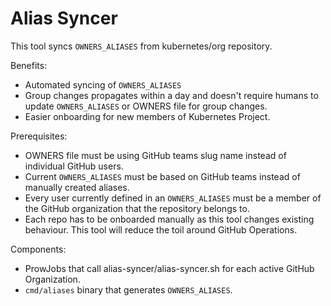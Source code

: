 # Alias Syncer

This tool syncs `OWNERS_ALIASES` from kubernetes/org repository.

Benefits:
- Automated syncing of `OWNERS_ALIASES`
- Group changes propagates within a day and doesn't require humans to update `OWNERS_ALIASES` or OWNERS file for group changes.
- Easier onboarding for new members of Kubernetes Project.

Prerequisites:
- OWNERS file must be using GitHub teams slug name instead of individual GitHub users.
- Current `OWNERS_ALIASES` must be based on GitHub teams instead of manually created aliases.
- Every user currently defined in an `OWNERS_ALIASES` must be a member of the GitHub organization that the repository belongs to.
- Each repo has to be onboarded manually as this tool changes existing behaviour. This tool will reduce the toil around GitHub Operations.


Components:
- ProwJobs that call alias-syncer/alias-syncer.sh for each active GitHub Organization.
- `cmd/aliases` binary that generates `OWNERS_ALIASES`.
